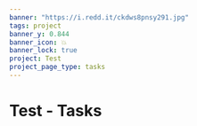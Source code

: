 ```yaml
---
banner: "https://i.redd.it/ckdws8pnsy291.jpg"
tags: project
banner_y: 0.844
banner_icon: 💥
banner_lock: true
project: Test
project_page_type: tasks
---
```


# Test - Tasks